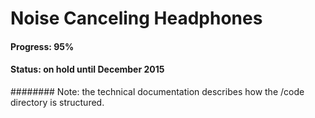 # Noise Canceling Headphones
#### Progress: 95% 
#### Status: on hold until December 2015
######## Note: the technical documentation describes how the /code directory is structured. 
